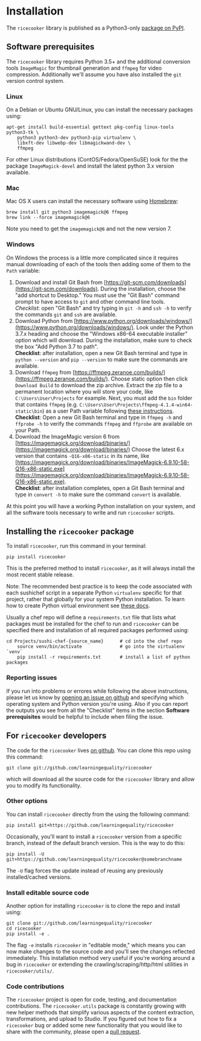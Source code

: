 Installation
============
The `ricecooker` library is published as a Python3-only [package on PyPI](https://pypi.python.org/pypi/ricecooker).


Software prerequisites
----------------------
The `ricecooker` library requires Python 3.5+ and the additional conversion tools
`ImageMagic` for thumbnail generation and `ffmpeg` for video compression.
Additionally we'll assume you have also installed the `git` version control system.


### Linux
On a Debian or Ubuntu GNU/Linux, you can install the necessary packages using:

    apt-get install build-essential gettext pkg-config linux-tools python3-tk \
        python3 python3-dev python3-pip virtualenv \
        libxft-dev libwebp-dev libmagickwand-dev \
        ffmpeg

For other Linux distributions (ContOS/Fedora/OpenSuSE) look for the the package
`ImageMagick-devel` and install the latest python 3.x version available.


### Mac
Mac OS X users can install the necessary software using [Homebrew](https://brew.sh/):

    brew install git python3 imagemagick@6 ffmpeg
    brew link --force imagemagick@6

Note you need to get the `imagemagick@6` and not the new version 7.


### Windows
On Windows the process is a little more complicated since it requires manual
downloading of each of the tools then adding some of them to the `Path` variable:

1. Download and install Git Bash from [https://git-scm.com/downloads](https://git-scm.com/downloads).
   During the installation, choose the "add shortcut to Desktop."
   You must use the "Git Bash" command prompt to have access to `git` and other
   command line tools.  
   *Checklist*: open "Git Bash" and try typing in `git -h` and `ssh -h` to verify the
   commands `git` and `ssh` are available.
2. Download Python from [https://www.python.org/downloads/windows/](https://www.python.org/downloads/windows/).
   Look under the Python 3.7.x heading and choose the "Windows x86-64 executable installer"
   option which will download.
   During the installation, make sure to check the box "Add Python 3.7 to path".  
   **Checklist**: after installation, open a new Git Bash terminal and type in
   `python --version` and `pip --version` to make sure the commands are available.
3. Download `ffmpeg` from [https://ffmpeg.zeranoe.com/builds/](https://ffmpeg.zeranoe.com/builds/).
   Choose static option then click `Download Build` to download the zip archive.
   Extract the zip file to a permanent location where you will store your code,
   like `C:\Users\User\Projects` for example. Next, you must add the `bin` folder
   that contains `ffmpeg` (e.g. `C:\Users\User\Projects\ffmpeg-4.1.4-win64-static\bin`)
   as a user Path variable following [these instructions](https://www.computerhope.com/issues/ch000549.htm).  
   **Checklist**: Open a new Git Bash terminal and type in `ffmpeg -h` and `ffprobe -h`
   to verify the commands `ffmpeg` and `ffprobe` are available on your Path.
4. Download the ImageMagic version 6 from [https://imagemagick.org/download/binaries/](https://imagemagick.org/download/binaries/)
   Choose the latest 6.x version that contains `-Q16-x86-static` in its name,
   like [https://imagemagick.org/download/binaries/ImageMagick-6.9.10-58-Q16-x86-static.exe](https://imagemagick.org/download/binaries/ImageMagick-6.9.10-58-Q16-x86-static.exe).  
   **Checklist**: after installation completes, open a Git Bash terminal and type
   in `convert -h` to make sure the command `convert` is available.

At this point you will have a working Python installation on your system, and
all the software tools necessary to write and run `ricecooker` scripts.



Installing the `ricecooker` package
-----------------------------------
To install `ricecooker`, run this command in your terminal:

    pip install ricecooker

This is the preferred method to install `ricecooker`, as it will always install
the most recent stable release.

Note: The recommended best practice is to keep the code associated with each
sushichef script in a separate Python `virtualenv` specific for that project,
rather that globally for your system Python installation. To learn how to create
Python virtual environment see [these docs](https://virtualenv.pypa.io/en/stable/userguide/).

Usually a chef repo will define a `requirements.txt` file that lists what packages
must be installed for the chef to run and `ricecooker` can be specified there
and installation of all required packages performed using:

    cd Projects/sushi-chef-{source_name}      # cd into the chef repo
        source venv/bin/activate              # go into the virtualenv `venv`
        pip install -r requirements.txt       # install a list of python packages



### Reporting issues
If you run into problems or errores while following the above instructions,
please let us know by [opening an issue on github](https://github.com/learningequality/ricecooker/issues)
and specifying which operating system and Python version you're using.
Also if you can report the outputs you see from all the "Checklist" items in 
the section **Software prerequisites** would be helpful to include when filing the issue.










For `ricecooker` developers
---------------------------
The code for the `ricecooker` lives [on github](https://github.com/learningequality/ricecooker).
You can clone this repo using this command:

    git clone git://github.com/learningequality/ricecooker

which will download all the source code for the `ricecooker` library and allow
you to modify its functionality.



### Other options

You can install `ricecooker` directly from the 
using the following command:

    pip install git+https://github.com/learningequality/ricecooker

Occasionally, you'll want to install a `ricecooker` version from a specific branch,
instead of the default branch version. This is the way to do this:

    pip install -U git+https://github.com/learningequality/ricecooker@somebranchname

The `-U` flag forces the update instead of reusing any previously installed/cached versions.


### Install editable source code
Another option for installing `ricecooker` is to clone the repo and install using:

    git clone git://github.com/learningequality/ricecooker
    cd ricecooker
    pip install -e .

The flag `-e` installs `ricecooker` in "editable mode," which means you can now
make changes to the source code and you'll see the changes reflected immediately.
This installation method very useful if you're working around a bug in `ricecooker`
or extending the crawling/scraping/http/html utilities in `ricecooker/utils/`.


### Code contributions
The `ricecooker` project is open for code, testing, and documentation contributions.
The `ricecooker.utils` package is constantly growing with new helper methods that
simplify various aspects of the content extraction, transformations, and upload to Studio.
If you figured out how to fix a `ricecooker` bug or added some new functionality
that you would like to share with the community, please open a
[pull request](https://github.com/learningequality/ricecooker/pulls).


